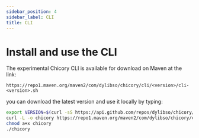 ```yaml
---
sidebar_position: 4
sidebar_label: CLI
title: CLI
---
```

# Install and use the CLI

The experimental Chicory CLI is available for download on Maven at the link:

```
https://repo1.maven.org/maven2/com/dylibso/chicory/cli/<version>/cli-<version>.sh
```

you can download the latest version and use it locally by typing:

```bash
export VERSION=$(curl -sS https://api.github.com/repos/dylibso/chicory/tags --header "Accept: application/json" | jq -r '.[0].name')
curl -L -o chicory https://repo1.maven.org/maven2/com/dylibso/chicory/cli-experimental/${VERSION}/cli-experimental-${VERSION}.sh
chmod a+x chicory
./chicory
```

<!--
```java
//DEPS com.dylibso.chicory:docs-lib:999-SNAPSHOT

docs.FileOps.writeResult("docs/experimental", "4-cli.md.result", "empty");
```
-->
